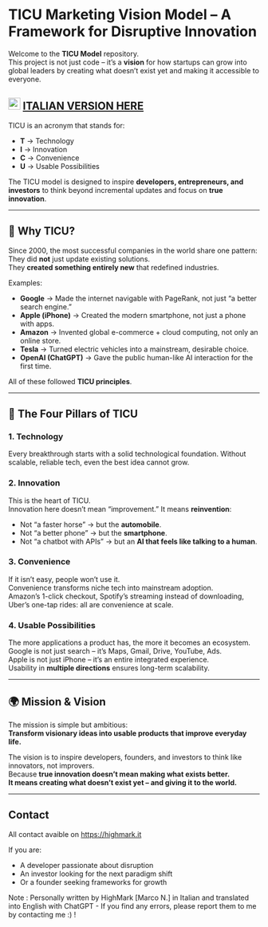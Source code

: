 # TICU Marketing Vision Model – A Framework for Disruptive Innovation

Welcome to the **TICU Model** repository.  
This project is not just code – it’s a **vision** for how startups can grow into global leaders by creating what doesn’t exist yet and making it accessible to everyone.  

## <img src="https://upload.wikimedia.org/wikipedia/commons/0/03/Flag_of_Italy.svg" alt="🇮🇹" width="24"> [ITALIAN VERSION HERE](README_IT.md)  

TICU is an acronym that stands for:  
- **T** → Technology  
- **I** → Innovation  
- **C** → Convenience  
- **U** → Usable Possibilities  

The TICU model is designed to inspire **developers, entrepreneurs, and investors** to think beyond incremental updates and focus on **true innovation**.  

---

## 📌 Why TICU?

Since 2000, the most successful companies in the world share one pattern:  
They did **not** just update existing solutions.  
They **created something entirely new** that redefined industries.  

Examples:  
- **Google** → Made the internet navigable with PageRank, not just “a better search engine.”  
- **Apple (iPhone)** → Created the modern smartphone, not just a phone with apps.  
- **Amazon** → Invented global e-commerce + cloud computing, not only an online store.  
- **Tesla** → Turned electric vehicles into a mainstream, desirable choice.  
- **OpenAI (ChatGPT)** → Gave the public human-like AI interaction for the first time.  

All of these followed **TICU principles**.

---

## 🔑 The Four Pillars of TICU

### 1. **Technology**
Every breakthrough starts with a solid technological foundation. Without scalable, reliable tech, even the best idea cannot grow.

### 2. **Innovation**
This is the heart of TICU.  
Innovation here doesn’t mean “improvement.” It means **reinvention**:  
- Not “a faster horse” → but the **automobile**.  
- Not “a better phone” → but the **smartphone**.  
- Not “a chatbot with APIs” → but an **AI that feels like talking to a human**.  

### 3. **Convenience**
If it isn’t easy, people won’t use it.  
Convenience transforms niche tech into mainstream adoption.  
Amazon’s 1-click checkout, Spotify’s streaming instead of downloading, Uber’s one-tap rides: all are convenience at scale.

### 4. **Usable Possibilities**
The more applications a product has, the more it becomes an ecosystem.  
Google is not just search – it’s Maps, Gmail, Drive, YouTube, Ads.  
Apple is not just iPhone – it’s an entire integrated experience.  
Usability in **multiple directions** ensures long-term scalability.

---

## 🌍 Mission & Vision

The mission is simple but ambitious:  
**Transform visionary ideas into usable products that improve everyday life.**

The vision is to inspire developers, founders, and investors to think like innovators, not improvers.  
Because **true innovation doesn’t mean making what exists better.  
It means creating what doesn’t exist yet – and giving it to the world.**

---

## Contact

All contact avaible on https://highmark.it

If you are:  
- A developer passionate about disruption  
- An investor looking for the next paradigm shift  
- Or a founder seeking frameworks for growth

Note : Personally written by HighMark [Marco N.] in Italian and translated into English with ChatGPT - If you find any errors, please report them to me by contacting me :) !
